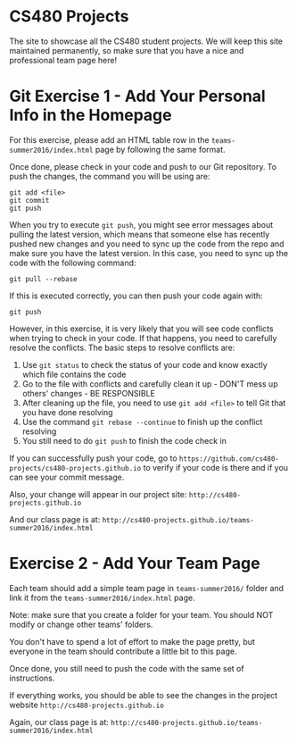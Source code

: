 CS480 Projects
=========================

The site to showcase all the CS480 student projects. We will keep this site maintained permanently, so make sure that you have a nice and professional team page here!


Git Exercise 1 - Add Your Personal Info in the Homepage
=======================================================

For this exercise, please add an HTML table row in the `teams-summer2016/index.html` page by following the same format. 

Once done, please check in your code and push to our Git repository. To push the changes, the command you will be using are:

```
git add <file>
git commit 
git push
```

When you try to execute ```git push```, you might see error messages about pulling the latest version, which means that someone else has recently pushed new changes and you need to sync up the code from the repo and make sure you have the latest version. In this case, you need to sync up the code with the following command:

```
git pull --rebase
```

If this is executed correctly, you can then push your code again with:

```
git push
```

However, in this exercise, it is very likely that you will see code conflicts when trying to check in your code. If that happens, you need to carefully resolve the conflicts. The basic steps to resolve conflicts are:

1. Use ```git status``` to check the status of your code and know exactly which file contains the code
2. Go to the file with conflicts and carefully clean it up - DON'T mess up others' changes - BE RESPONSIBLE
3. After cleaning up the file, you need to use ```git add <file>``` to tell Git that you have done resolving 
4. Use the command ```git rebase --continue``` to finish up the conflict resolving
5. You still need to do ```git push``` to finish the code check in

If you can successfully push your code, go to `https://github.com/cs480-projects/cs480-projects.github.io` to verify if your code is there and if you can see your commit message. 

Also, your change will appear in our project site: `http://cs480-projects.github.io`

And our class page is at: `http://cs480-projects.github.io/teams-summer2016/index.html`

Exercise 2 - Add Your Team Page
===============================

Each team should add a simple team page in `teams-summer2016/` folder and link it from the `teams-summer2016/index.html` page.

Note: make sure that you create a folder for your team. You should NOT modify or change other teams' folders. 

You don't have to spend a lot of effort to make the page pretty, but everyone in the team should contribute a little bit to this page.

Once done, you still need to push the code with the same set of instructions.

If everything works, you should be able to see the changes in the project website `http://cs480-projects.github.io`

Again, our class page is at: `http://cs480-projects.github.io/teams-summer2016/index.html`

